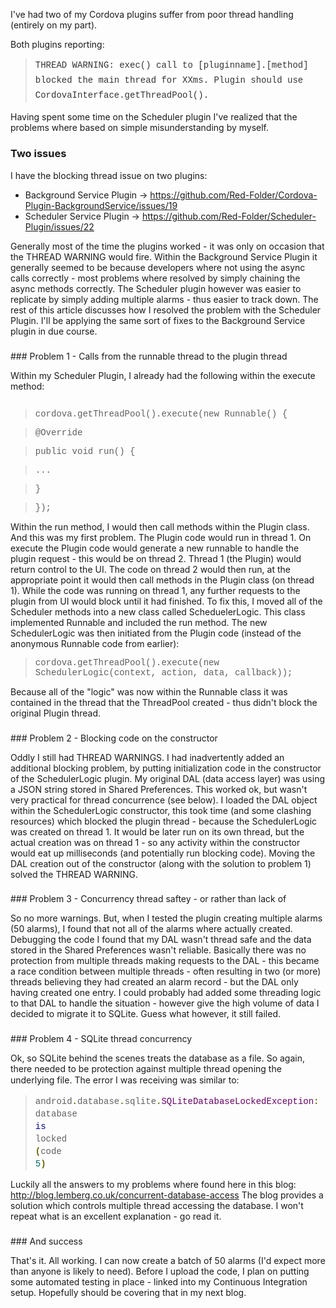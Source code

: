 I've had two of my Cordova plugins suffer from poor thread handling (entirely on my part).

Both plugins reporting:
<blockquote class="tr_bq"><span style="background-color: white; color: #333333; line-height: 23.799999237060547px;"><span style="font-family: Courier New, Courier, monospace;">THREAD WARNING: exec() call to [pluginname].[method] blocked the main thread for XXms. Plugin should use CordovaInterface.getThreadPool().</span></span></blockquote>Having spent some time on the Scheduler plugin I've realized that the problems where based on simple misunderstanding by myself.

### Two issues

I have the blocking thread issue on two plugins:


* Background Service Plugin -> https://github.com/Red-Folder/Cordova-Plugin-BackgroundService/issues/19
* Scheduler Service Plugin -> https://github.com/Red-Folder/Scheduler-Plugin/issues/22

Generally most of the time the plugins worked - it was only on occasion that the THREAD WARNING would fire.  Within the Background Service Plugin it generally seemed to be because developers where not using the async calls correctly - most problems where resolved by simply chaining the async methods correctly.
The Scheduler plugin however was easier to replicate by simply adding multiple alarms - thus easier to track down.
The rest of this article discusses how I resolved the problem with the Scheduler Plugin.  I'll be applying the same sort of fixes to the Background Service plugin in due course.<h3>
</h3>### Problem 1 - Calls from the runnable thread to the plugin thread

Within my Scheduler Plugin, I already had the following within the execute method:
<pre>
</pre><blockquote class="tr_bq"><span style="font-family: Courier New, Courier, monospace;">cordova.getThreadPool().execute(new Runnable() {</span></blockquote><blockquote class="tr_bq"><span style="font-family: Courier New, Courier, monospace;">   @Override</span></blockquote><blockquote class="tr_bq"><span style="font-family: Courier New, Courier, monospace;">   public void run() {</span></blockquote><blockquote class="tr_bq"><span style="font-family: Courier New, Courier, monospace;">      ...</span><span style="font-family: Courier New, Courier, monospace;"></span></blockquote><blockquote class="tr_bq"><span style="font-family: Courier New, Courier, monospace;">   }</span><span style="font-family: Courier New, Courier, monospace;"> </span></blockquote><blockquote class="tr_bq"><span style="font-family: Courier New, Courier, monospace;">});</span></blockquote>

Within the run method, I would then call methods within the Plugin class.  And this was my first problem.
The Plugin code would run in thread 1.  On execute the Plugin code would generate a new runnable to handle the plugin request - this would be on thread 2.  Thread 1 (the Plugin) would return control to the UI.  The code on thread 2 would then run, at the appropriate point it would then call methods in the Plugin class (on thread 1).  While the code was running on thread 1, any further requests to the plugin from UI would block until it had finished.
To fix this, I moved all of the Scheduler methods into a new class called ScheduelerLogic.  This class implemented Runnable and included the run method.
The new SchedulerLogic was then initiated from the Plugin code (instead of the anonymous Runnable code from earlier):
<blockquote class="tr_bq"><span style="font-family: Courier New, Courier, monospace;">cordova.getThreadPool().execute(new SchedulerLogic(context, action, data, callback));</span></blockquote>
Because all of the "logic" was now within the Runnable class it was contained in the thread that the ThreadPool created - thus didn't block the original Plugin thread.<h3>
</h3>### Problem 2 - Blocking code on the constructor

Oddly I still had THREAD WARNINGS.
I had inadvertently added an additional blocking problem, by putting initialization code in the constructor of the SchedulerLogic plugin.
My original DAL (data access layer) was using a JSON string stored in Shared Preferences.  This worked ok, but wasn't very practical for thread concurrence (see below).  I loaded the DAL object within the SchedulerLogic constructor, this took time (and some clashing resources) which blocked the plugin thread - because the SchedulerLogic was created on thread 1.  It would be later run on its own thread, but the actual creation was on thread 1 - so any activity within the constructor would eat up milliseconds (and potentially run blocking code).
Moving the DAL creation out of the constructor (along with the solution to problem 1) solved the THREAD WARNING.<h3>
</h3>### Problem 3 - Concurrency thread saftey - or rather than lack of

So no more warnings.
But, when I tested the plugin creating multiple alarms (50 alarms), I found that not all of the alarms where actually created.  Debugging the code I found that my DAL wasn't thread safe and the data stored in the Shared Preferences wasn't reliable.
Basically there was no protection from multiple threads making requests to the DAL - this became a race condition between multiple threads - often resulting in two (or more) threads believing they had created an alarm record - but the DAL only having created one entry.
I could probably had added some threading logic to that DAL to handle the situation - however give the high volume of data I decided to migrate it to SQLite.
Guess what however, it still failed.<h3>
</h3>### Problem 4 - SQLite thread concurrency

Ok, so SQLite behind the scenes treats the database as a file.  So again, there needed to be protection against multiple thread opening the underlying file.
The error I was receiving was similar to:<span class="pln" style="font-family: monospace, serif; font-size: 0.875rem; line-height: 1.25rem; white-space: pre-wrap;">
</span><blockquote class="tr_bq"><span style="font-family: Courier New, Courier, monospace;"><span class="pln" style="line-height: 1.25rem; white-space: pre-wrap;">android</span><strong style="color: #333333; line-height: 1.25rem; white-space: pre-wrap;"><span class="pun" style="color: #666600;">.</span></strong><span class="pln" style="line-height: 1.25rem; white-space: pre-wrap;">database</span><strong style="color: #333333; line-height: 1.25rem; white-space: pre-wrap;"><span class="pun" style="color: #666600;">.</span></strong><span class="pln" style="line-height: 1.25rem; white-space: pre-wrap;">sqlite</span><strong style="color: #333333; line-height: 1.25rem; white-space: pre-wrap;"><span class="pun" style="color: #666600;">.</span></strong><span class="typ" style="color: #660066; line-height: 1.25rem; white-space: pre-wrap;">SQLiteDatabaseLockedException</span><strong style="color: #333333; line-height: 1.25rem; white-space: pre-wrap;"><span class="pun" style="color: #666600;">:</span></strong><span class="pln" style="line-height: 1.25rem; white-space: pre-wrap;"> database </span><span class="kwd" style="color: #000088; line-height: 1.25rem; white-space: pre-wrap;">is</span><span class="pln" style="line-height: 1.25rem; white-space: pre-wrap;"> locked </span><strong style="color: #333333; line-height: 1.25rem; white-space: pre-wrap;"><span class="pun" style="color: #666600;">(</span></strong><span class="pln" style="line-height: 1.25rem; white-space: pre-wrap;">code </span><span class="lit" style="color: #006666; line-height: 1.25rem; white-space: pre-wrap;">5</span><strong style="color: #333333; line-height: 1.25rem; white-space: pre-wrap;"><span class="pun" style="color: #666600;">)</span></strong></span></blockquote>
Luckily all the answers to my problems where found here in this blog: http://blog.lemberg.co.uk/concurrent-database-access
The blog provides a solution which controls multiple thread accessing the database.  I won't repeat what is an excellent explanation - go read it.<h3>
</h3>### And success

That's it.  All working.  I can now create a batch of 50 alarms (I'd expect more than anyone is likely to need).
Before I upload the code, I plan on putting some automated testing in place - linked into my Continuous Integration setup.  Hopefully should be covering that in my next blog.
